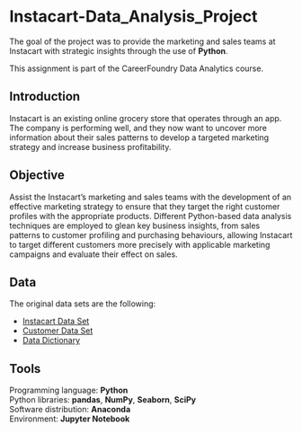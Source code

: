 # Instacart-Data_Analysis_Project
The goal of the project was to provide the marketing and sales teams at Instacart with strategic insights through the use of **Python**.  

This assignment is part of the CareerFoundry Data Analytics course.

## Introduction
Instacart is an existing online grocery store that operates through an app. The company is performing well, and they now want to uncover more information about their sales patterns to develop a targeted marketing strategy and increase business profitability.

## Objective
Assist the Instacart’s marketing and sales teams with the development of an effective marketing strategy to ensure that they target the right customer profiles with the appropriate products. Different Python-based data analysis techniques are employed to glean key business insights, from sales patterns to customer profiling and purchasing behaviours, allowing Instacart to target different customers more precisely with applicable marketing campaigns and evaluate their effect on sales.

## Data
The original data sets are the following:  
-	[Instacart Data Set](https://www.instacart.com/datasets/grocery-shopping-2017)
-	[Customer Data Set]( https://s3.amazonaws.com/coach-courses-us/public/courses/data-immersion/A4/A4_Data_Assets/customers.zip)  
-	[Data Dictionary]( https://gist.github.com/jeremystan/c3b39d947d9b88b3ccff3147dbcf6c6b)

## Tools
Programming language: **Python**  
Python libraries: **pandas**, **NumPy**, **Seaborn**, **SciPy**  
Software distribution: **Anaconda**  
Environment: **Jupyter Notebook**  

